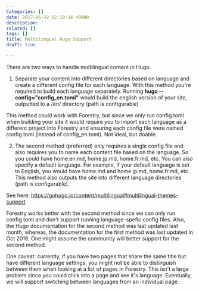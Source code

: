 ```yaml
---
Categories: []
date: 2017-06-22 12:10:14 +0000
description: ''
related: []
tags: []
title: Multilingual Hugo Support
draft: true

---
```

There are two ways to handle multilingual content in Hugo.

1) Separate your content into different directories based on language and create a different config file for each language.   With this method you're required to build each language separately. Running **hugo --config="config_en.toml"** would build the english version of your site, outputted to a /en/ directory (path is configurable)

This method could work with Forestry, but since we only run config.toml when building your site it would require you to import each language as a different project into Forestry and ensuring each config file were named config.toml (instead of config_en.toml). Not ideal, but doable.

2) The second method (preferred) only requires a single config file and also requires you to name each content file based on the language. So you could have home.en.md, home.jp.md, home.fr.md, etc. You can also specify a default language. For example, if your default language is set to English, you would have home.md and home.jp.md, home.fr.md, etc.  This method also outputs the site into different language directories (path is configurable).

See here: https://gohugo.io/content/multilingual#multilingual-themes-support

Forestry works better with the second method since we can only run config.toml and don't support running language-spefic config files. Also, the Hugo documentation for the second method was last updated last month, whereas, the documentation for the first method was last updated in Oct 2016.  One might assume the community will better support for the second method.

One caveat: currently, if you have two pages that share the same title but have different language settings, you might not be able to distinguish between them when looking at a list of pages in Forestry.  This isn't a large problem since you could click into a page and see it's language. Eventually, we will support switching between languages from an individual page.